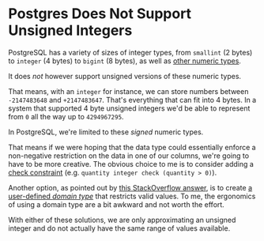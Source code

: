 # Postgres Does Not Support Unsigned Integers

PostgreSQL has a variety of sizes of integer types, from `smallint` (2 bytes)
to `integer` (4 bytes) to `bigint` (8 bytes), as well as [other numeric
types](https://www.postgresql.org/docs/current/datatype-numeric.html).

It does _not_ however support unsigned versions of these numeric types.

That means, with an `integer` for instance, we can store numbers between
`-2147483648` and `+2147483647`. That's everything that can fit into 4 bytes.
In a system that supported 4 byte unsigned integers we'd be able to represent
from `0` all the way up to `4294967295`.

In PostgreSQL, we're limited to these _signed_ numeric types.

That means if we were hoping that the data type could essentially enforce a
non-negative restriction on the data in one of our columns, we're going to have
to be more creative. The obvious choice to me is to consider adding a [check
constraint](https://www.postgresql.org/docs/current/ddl-constraints.html#DDL-CONSTRAINTS-CHECK-CONSTRAINTS)
(e.g. `quantity integer check (quantity > 0)`).

Another option, as pointed out by [this StackOverflow
answer](https://stackoverflow.com/a/31833279/535590), is to create [a
user-defined _domain
type_](https://www.postgresql.org/docs/current/domains.html) that restricts
valid values. To me, the ergonomics of using a domain type are a bit awkward
and not worth the effort.

With either of these solutions, we are only approximating an unsigned integer
and do not actually have the same range of values available.
